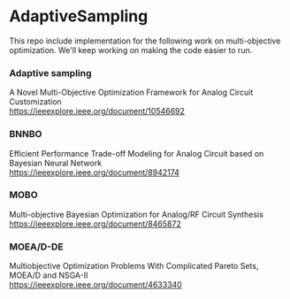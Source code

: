 
# AdaptiveSampling

This repo include implementation for the following work on multi-objective optimization. We'll keep working on making the code easier to run.

### Adaptive sampling  
A Novel Multi-Objective Optimization Framework for Analog Circuit Customization  
https://ieeexplore.ieee.org/document/10546692

### BNNBO  
Efficient Performance Trade-off Modeling for Analog Circuit based on Bayesian Neural Network  
https://ieeexplore.ieee.org/document/8942174

### MOBO  
Multi-objective Bayesian Optimization for Analog/RF Circuit Synthesis  
https://ieeexplore.ieee.org/document/8465872

### MOEA/D-DE  
Multiobjective Optimization Problems With Complicated Pareto Sets, MOEA/D and NSGA-II  
https://ieeexplore.ieee.org/document/4633340
